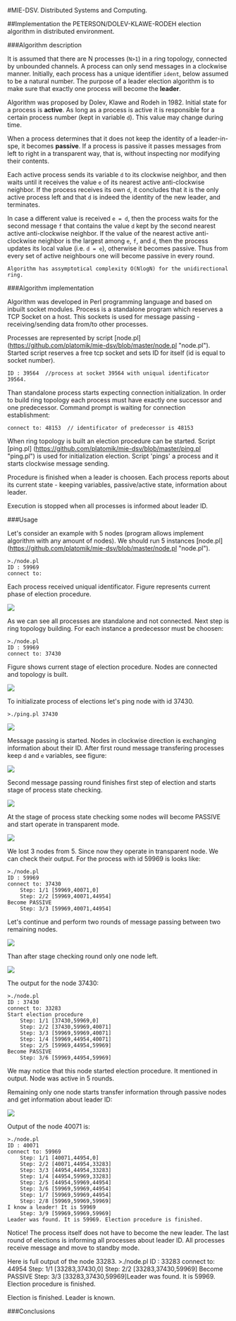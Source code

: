 #MIE-DSV. Distributed Systems and Computing.



##Implementation the PETERSON/DOLEV-KLAWE-RODEH election algorithm in distributed environment.



###Algorithm description

It is assumed that there are N processes (`N>1`) in a ring topology, connected by unbounded channels. A process can only send messages in a clockwise manner. Initially, each process has a unique identifier `ident`, below assumed to be a natural number. The purpose of a leader election algorithm is to make sure that exactly one process will become the **leader**. 

Algorithm was proposed by Dolev, Klawe and Rodeh in 1982. Initial state for a process is **active**. As long as a process is active it is responsible for a certain process number (kept in variable `d`). This value may change during time. 

When a process determines that it does not keep the identity of a leader-in-spe, it becomes **passive**. If a process is passive it passes messages from left to right in a transparent way, that is, without inspecting nor modifying their contents. 

Each active process sends its variable `d` to its clockwise neighbor, and then  waits until it receives the value `e` of its nearest active anti-clockwise neighbor. If the process receives its own `d`, it concludes that it is the only active process left  and that `d` is indeed the identity of the new leader, and terminates. 

In case a different value is received `e = d`, then the process waits for the second message `f` that contains the value `d` kept by the second nearest active anti-clockwise neighbor. If the value of the nearest active anti-clockwise neighbor is the largest among `e`, `f`, and `d`, then the process updates its local value (i.e. `d = e`), otherwise it becomes passive. Thus from every set of active neighbours one will become passive in every round. 

	Algorithm has assymptotical complexity O(NlogN) for the unidirectional ring.
	

###Algorithm implementation

Algorithm was developed in Perl programming language and based on inbuilt socket modules. Process is a standalone program which reserves a TCP Socket on a host. This sockets is used for message passing - receiving/sending data from/to other processes.

Processes are represented by script [node.pl] (https://github.com/platomik/mie-dsv/blob/master/node.pl "node.pl"). Started script reserves a free tcp socket and sets ID for itself (id is equal to socket number). 
	
	ID : 39564	//process at socket 39564 with uniqual identificator 39564.

Than standalone process starts expecting connection initialization. In order to build ring topology each process must have exactly one successor and one predecessor. Command prompt is waiting for connection establishment:

	connect to: 48153  // identificator of predecessor is 48153

When ring topology is built an election procedure can be started. Script [ping.pl] (https://github.com/platomik/mie-dsv/blob/master/ping.pl "ping.pl") is used for initialization election. Script 'pings' a process and it starts clockwise message sending.

Procedure is finished when a leader is choosen. Each process reports about its current state - keeping variables, passive/active state, information about leader.

Execution is stopped when all processes is informed about leader ID.

###Usage

Let's consider an example with 5 nodes (program allows implement algorithm with any amount of nodes).
We should run 5 instances [node.pl] (https://github.com/platomik/mie-dsv/blob/master/node.pl "node.pl").

	>./node.pl 
	ID : 59969
	connect to: 

Each process received uniqual identificator. Figure represents current phase of election procedure.

![](https://raw.github.com/platomik/mie-dsv/master/p1.jpg)

As we can see all processes are standalone and not connected. Next step is ring topology building. For each instance a predecessor must be choosen:

	>./node.pl 
	ID : 59969
	connect to: 37430

Figure shows current stage of election procedure. Nodes are connected and topology is built.

![](https://raw.github.com/platomik/mie-dsv/master/p2.jpg)

To initializate process of elections let's ping node with id 37430.

	>./ping.pl 37430
	
![](https://raw.github.com/platomik/mie-dsv/master/p3.jpg)


Message passing is started. Nodes in clockwise direction is exchanging information about their ID. After first round message transfering processes keep `d` and `e` variables, see figure:

![](https://raw.github.com/platomik/mie-dsv/master/p4.jpg)

Second message passing round finishes first step of election and starts stage of process state checking. 

![](https://raw.github.com/platomik/mie-dsv/master/p5.jpg)

At the stage of process state checking some nodes will become PASSIVE and start operate in transparent mode.

![](https://raw.github.com/platomik/mie-dsv/master/p6.jpg)

We lost 3 nodes from 5. Since now they operate in transparent node. We can check their output. For the process with id 59969 is looks like:
	
	>./node.pl 
	ID : 59969
	connect to: 37430
		Step: 1/1 [59969,40071,0]
		Step: 2/2 [59969,40071,44954]
	Become PASSIVE
		Step: 3/3 [59969,40071,44954]

Let's continue and perform two rounds of message passing between two remaining nodes.

![](https://raw.github.com/platomik/mie-dsv/master/p7.jpg)

Than after stage checking round only one node left. 

![](https://raw.github.com/platomik/mie-dsv/master/p8.jpg)

The output for the node 37430:

	>./node.pl 
	ID : 37430
	connect to: 33283
	Start election procedure
		Step: 1/1 [37430,59969,0]
		Step: 2/2 [37430,59969,40071]
		Step: 3/3 [59969,59969,40071]
		Step: 1/4 [59969,44954,40071]
		Step: 2/5 [59969,44954,59969]
	Become PASSIVE
		Step: 3/6 [59969,44954,59969]

We may notice that this node started election procedure. It mentioned in output. Node was active in 5 rounds.

Remaining only one node starts transfer information through passive nodes and get information about leader ID:

![](https://raw.github.com/platomik/mie-dsv/master/p9.jpg)

Output of the node 40071 is:

	>./node.pl 
	ID : 40071
	connect to: 59969
		Step: 1/1 [40071,44954,0]
		Step: 2/2 [40071,44954,33283]
		Step: 3/3 [44954,44954,33283]
		Step: 1/4 [44954,59969,33283]
		Step: 2/5 [44954,59969,44954]
		Step: 3/6 [59969,59969,44954]
		Step: 1/7 [59969,59969,44954]
		Step: 2/8 [59969,59969,59969]
	I know a leader! It is 59969
		Step: 3/9 [59969,59969,59969]
	Leader was found. It is 59969. Election procedure is finished.

Notice! The process itself does not have to become the new leader. The last round of elections is informing all processes about leader ID. All processes receive message and move to standby mode.

Here is full output of the node 33283.
	>./node.pl 
	ID : 33283
	connect to: 44954
		Step: 1/1 [33283,37430,0]
		Step: 2/2 [33283,37430,59969]
	Become PASSIVE
		Step: 3/3 [33283,37430,59969]Leader was found. It is 59969. Election procedure is finished.

Election is finished. Leader is known.

###Conclusions

